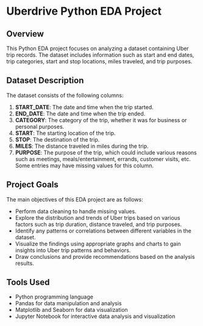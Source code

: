 # Uberdrive Python EDA Project

## Overview
This Python EDA project focuses on analyzing a dataset containing Uber trip records. The dataset includes information such as start and end dates, trip categories, start and stop locations, miles traveled, and trip purposes.

## Dataset Description
The dataset consists of the following columns:

1. **START_DATE**: The date and time when the trip started.
2. **END_DATE**: The date and time when the trip ended.
3. **CATEGORY**: The category of the trip, whether it was for business or personal purposes.
4. **START**: The starting location of the trip.
5. **STOP**: The destination of the trip.
6. **MILES**: The distance traveled in miles during the trip.
7. **PURPOSE**: The purpose of the trip, which could include various reasons such as meetings, meals/entertainment, errands, customer visits, etc. Some entries may have missing values for this column.

## Project Goals
The main objectives of this EDA project are as follows:
- Perform data cleaning to handle missing values.
- Explore the distribution and trends of Uber trips based on various factors such as  trip duration, distance traveled, and trip purposes.
- Identify any patterns or correlations between different variables in the dataset.
- Visualize the findings using appropriate graphs and charts to gain insights into Uber trip patterns and behaviors.
- Draw conclusions and provide recommendations based on the analysis results.

## Tools Used
- Python programming language
- Pandas for data manipulation and analysis
- Matplotlib and Seaborn for data visualization
- Jupyter Notebook for interactive data analysis and visualization

